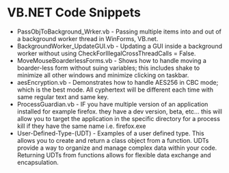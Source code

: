 # VB.NET Code Snippets

- PassObjToBackground_Wrker.vb - Passing multiple items into and out of a background worker thread in WinForms, VB.net.
- BackgroundWorker_UpdateGUI.vb - Updating a GUI inside a background worker without using CheckForIllegalCrossThreadCalls = False.
- MoveMouseBoarderlessForms.vb - Shows how to handle moving a boarder-less form without suing variables; this includes shake to minimize all other windows and minimize clicking on taskbar.
- aesEncryption.vb - Demonstrates how to handle AES256 in CBC mode; which is the best mode. All cyphertext will be different each time with same regular text and same key.
- ProcessGuardian.vb - IF you have multiple version of an application installed for example firefox. they have a dev version, beta, etc... this will allow you to target the application in the specific directory for a process kill if they have the same name i.e. firefox.exe
- User-Defined-Type-(UDT) - Examples of a user defined type. This allows you to create and return a class object from a function. UDTs provide a way to organize and manage complex data within your code. Returning UDTs from functions allows for flexible data exchange and encapsulation.
